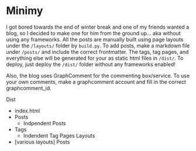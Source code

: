 # Minimy

I got bored towards the end of winter break and one of my friends wanted a blog, so I decided to make one for him from the ground up... aka without using any frameworks. All the posts are manually built using page layouts under the `/layouts/` folder by `build.py`. To add posts, make a markdown file under `/posts/` and include the correct frontmatter. The tags, tag pages, and everything else will be generated for your as static html files in `/dist/`. To deploy, just deploy the `/dist/` folder without any frameworks enabled!

Also, the blog uses GraphComment for the commenting box/service. To use your own comments, make a graphcomment account and fill in the correct graphcomment_id.


Dist
  - index.html
  - Posts
    - Indpendent Posts
  - Tags
    - Indendent Tag Pages
Layouts
  - [various layouts]
Posts